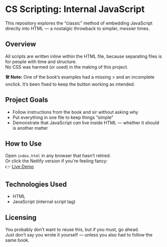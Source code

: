 # CS Scripting: Internal JavaScript

This repository explores the “classic” method of embedding JavaScript directly into HTML — a nostalgic throwback to simpler, messier times.

## Overview

All scripts are written inline within the HTML file, because separating files is for people with time and structure.  
No CSS was harmed (or used) in the making of this project.

**🛠️ Note:**
One of the book’s examples had a missing > and an incomplete onclick.
It’s been fixed to keep the button working as intended.

## Project Goals

- Follow instructions from the book and sir without asking why  
- Put everything in one file to keep things “simple”  
- Demonstrate that JavaScript *can* live inside HTML — whether it should is another matter

## How to Use

Open `index.html` in any browser that hasn’t retired.  
Or click the Netlify version if you're feeling fancy:  
👉 [Live Demo](https://cs-internal-js.netlify.app/)

## Technologies Used

- HTML  
- JavaScript (internal script tag)

## Licensing

You probably don’t want to reuse this, but if you must, go ahead.  
Just don’t say you wrote it yourself — unless you also had to follow the same book.
